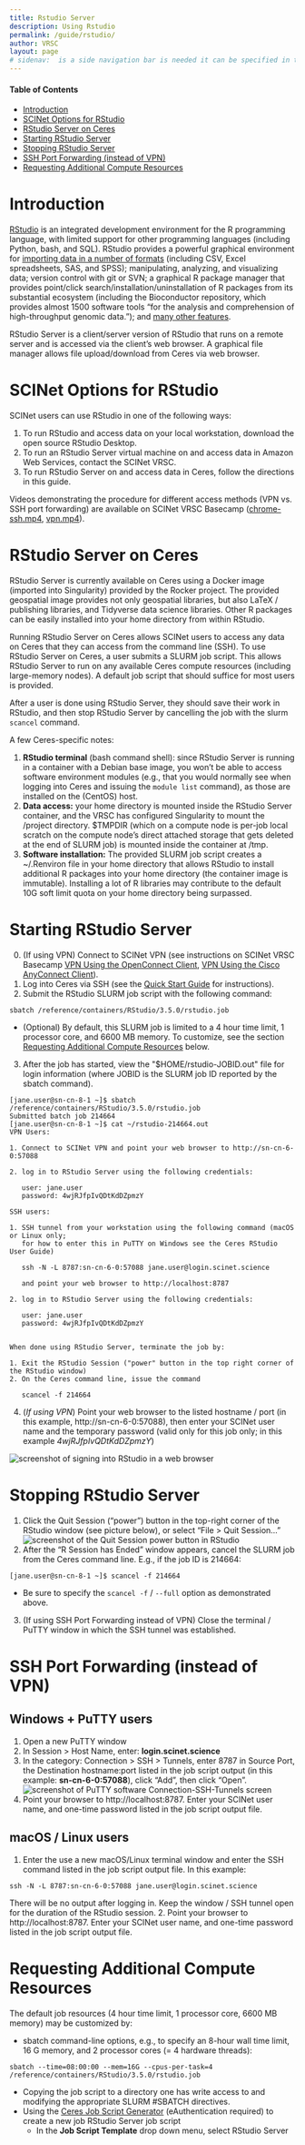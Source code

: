 ```yaml
---
title: Rstudio Server
description: Using Rstudio
permalink: /guide/rstudio/
author: VRSC
layout: page
# sidenav:  is a side navigation bar is needed it can be specified in the _data/navigation.yml file
---
```



#### Table of Contents
* [Introduction](#introduction)
* [SCINet Options for RStudio](#scinet-options-for-rstudio)
* [RStudio Server on Ceres](#rstudio-server-on-ceres)
* [Starting RStudio Server](#starting-rstudio-server)
* [Stopping RStudio Server](#stopping-rstudio-server)
* [SSH Port Forwarding (instead of VPN)](#ssh-port-forwarding-instead-of-vpn)
* [Requesting Additional Compute Resources](#requesting-additional-compute-resources)

# Introduction

[RStudio](https://www.rstudio.com/products/rstudio/) is an integrated development environment for the R programming language, with limited support for other programming languages (including Python, bash, and SQL). RStudio provides a powerful graphical environment for [importing data in a number of formats](https://support.rstudio.com/hc/en-us/articles/218611977-Importing-Data-with-RStudio) (including CSV, Excel spreadsheets, SAS, and SPSS); manipulating, analyzing, and visualizing data; version control with git or SVN; a graphical R package manager that provides point/click search/installation/uninstallation of R packages from its substantial ecosystem (including the Bioconductor repository, which provides almost 1500 software tools “for the analysis and comprehension of high-throughput genomic data.”); and [many other features](https://www.rstudio.com/products/rstudio/features/).

RStudio Server is a client/server version of RStudio that runs on a remote server and is accessed via the client’s web browser. A graphical file manager allows file upload/download from Ceres via web browser.

# SCINet Options for RStudio

SCINet users can use RStudio in one of the following ways:
1. To run RStudio and access data on your local workstation, download the open source RStudio Desktop.
2. To run an RStudio Server virtual machine on and access data in Amazon Web Services, contact the SCINet VRSC.
3. To run RStudio Server on and access data in Ceres, follow the directions in this guide.

Videos demonstrating the procedure for different access methods (VPN vs. SSH port forwarding) are available on SCINet VRSC Basecamp ([chrome-ssh.mp4](https://public.3.basecamp.com/p/5Myb2X5CR2uZKr8EU2ZJgpmi), [vpn.mp4](https://public.3.basecamp.com/p/aznzZYeWLejJFHyTp6ZT6E8s)).

# RStudio Server on Ceres
RStudio Server is currently available on Ceres using a Docker image (imported into Singularity) provided by the Rocker project. The provided geospatial image provides not only geospatial libraries, but also LaTeX / publishing libraries, and Tidyverse data science libraries. Other R packages can be easily installed into your home directory from within RStudio.

Running RStudio Server on Ceres allows SCINet users to access any data on Ceres that they can access from the command line (SSH). To use RStudio Server on Ceres, a user submits a SLURM job script. This allows RStudio Server to run on any available Ceres compute resources (including large-memory nodes). A default job script that should suffice for most users is provided.

After a user is done using RStudio Server, they should save their work in RStudio, and then stop RStudio Server by cancelling the job with the slurm  `scancel`  command.

A few Ceres-specific notes:
1. **RStudio terminal** (bash command shell): since RStudio Server is running in a container with a Debian base image, you won’t be able to access software environment modules (e.g., that you would normally see when logging into Ceres and issuing the  `module list`  command), as those are installed on the (CentOS) host.
2. **Data access:** your home directory is mounted inside the RStudio Server container, and the VRSC has configured Singularity to mount the /project directory.  $TMPDIR (which on a compute node is per-job local scratch on the compute node’s direct attached storage that gets deleted at the end of SLURM job) is mounted inside the container at /tmp.
3. **Software installation:** The provided SLURM job script creates a ~/.Renviron file in your home directory that allows RStudio to install additional R packages into your home directory (the container image is immutable). Installing a lot of R libraries may contribute to the default 10G soft limit quota on your home directory being surpassed.

# Starting RStudio Server

0. (If using VPN) Connect to SCINet VPN (see instructions on SCINet VRSC Basecamp [VPN Using the OpenConnect Client](https://public.3.basecamp.com/p/dwGmuqTLhAErovKeJCEggjNC), [VPN Using the Cisco AnyConnect Client](https://public.3.basecamp.com/p/TDE9ws88dd6XygPA2ekdGEJY)).
1. Log into Ceres via SSH (see the [Quick Start Guide](https://usda-ars-gbru.github.io/scinet-site/guide/quickstart#accessing-scinet) for instructions).
2. Submit the RStudio SLURM job script with the following command:
```
sbatch /reference/containers/RStudio/3.5.0/rstudio.job
```
  * (Optional) By default, this SLURM job is limited to a 4 hour time limit, 1 processor core, and 6600 MB memory. To customize, see the section [Requesting Additional Compute Resources](#requesting-additional-compute-resources) below.
3. After the job has started, view the "$HOME/rstudio-JOBID.out" file for login information (where JOBID is the SLURM job ID reported by the sbatch command).

```
[jane.user@sn-cn-8-1 ~]$ sbatch /reference/containers/RStudio/3.5.0/rstudio.job
Submitted batch job 214664
[jane.user@sn-cn-8-1 ~]$ cat ~/rstudio-214664.out
VPN Users:

1. Connect to SCINet VPN and point your web browser to http://sn-cn-6-0:57088

2. log in to RStudio Server using the following credentials:

   user: jane.user
   password: 4wjRJfpIvQDtKdDZpmzY

SSH users:

1. SSH tunnel from your workstation using the following command (macOS or Linux only;
   for how to enter this in PuTTY on Windows see the Ceres RStudio User Guide)

   ssh -N -L 8787:sn-cn-6-0:57088 jane.user@login.scinet.science

   and point your web browser to http://localhost:8787

2. log in to RStudio Server using the following credentials:

   user: jane.user
   password: 4wjRJfpIvQDtKdDZpmzY


When done using RStudio Server, terminate the job by:

1. Exit the RStudio Session ("power" button in the top right corner of the RStudio window)
2. On the Ceres command line, issue the command

   scancel -f 214664
```
4. (*If using VPN*) Point your web browser to the listed hostname / port (in this example, http://sn-cn-6-0:57088), then enter your SCINet user name and the temporary password (valid only for this job only; in this example *4wjRJfpIvQDtKdDZpmzY*)

![screenshot of signing into RStudio in a web browser](/scinet-site/assets/img/RStudio.png)


# Stopping RStudio Server

1. Click the Quit Session (“power”) button in the top-right corner of the RStudio window (see picture below), or select “File > Quit Session...”
![screenshot of the Quit Session power button in RStudio](/scinet-site/assets/img/RStudio2.gif)
2. After the “R Session has Ended” window appears, cancel the SLURM job from the Ceres command line. E.g., if the job ID is 214664:
```
[jane.user@sn-cn-8-1 ~]$ scancel -f 214664
```
  * Be sure to specify the  `scancel -f`  /  `--full`  option as demonstrated above.
3. (If using SSH Port Forwarding instead of VPN) Close the terminal / PuTTY window in which the SSH tunnel was established.


# SSH Port Forwarding (instead of VPN)

## Windows + PuTTY users
1. Open a new PuTTY window
2. In Session > Host Name, enter: **login.scinet.science**
3. In the category: Connection > SSH > Tunnels, enter 8787 in Source Port, the Destination hostname:port listed in the job script output (in this example: **sn-cn-6-0:57088**), click “Add”, then click “Open”.
![screenshot of PuTTY software Connection-SSH-Tunnels screen](/scinet-site/assets/img/putty-annotated.png)
4. Point your browser to http://localhost:8787. Enter your SCINet user name, and one-time password listed in the job script output file.

## macOS / Linux users

1. Enter the use a new macOS/Linux terminal window and enter the SSH command listed in the job script output file. In this example:
```
ssh -N -L 8787:sn-cn-6-0:57088 jane.user@login.scinet.science
```
There will be no output after logging in. Keep the window / SSH tunnel open for the duration of the RStudio session.
2. Point your browser to http://localhost:8787. Enter your SCINet user name, and one-time password listed in the job script output file.


# Requesting Additional Compute Resources

The default job resources (4 hour time limit, 1 processor core, 6600 MB memory) may be customized by:
* sbatch command-line options, e.g., to specify an 8-hour wall time limit, 16 G memory, and 2 processor cores (= 4 hardware threads):
```
sbatch --time=08:00:00 --mem=16G --cpus-per-task=4 /reference/containers/RStudio/3.5.0/rstudio.job
```
* Copying the job script to a directory one has write access to and modifying the appropriate SLURM #SBATCH directives.
* Using the [Ceres Job Script Generator](http://go.usa.gov/x9fH7) (eAuthentication required) to create a new job RStudio Server job script
  * In the **Job Script Template** drop down menu, select RStudio Server

